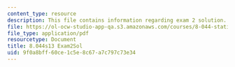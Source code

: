 ```yaml
---
content_type: resource
description: This file contains information regarding exam 2 solution.
file: https://ol-ocw-studio-app-qa.s3.amazonaws.com/courses/8-044-statistical-physics-i-spring-2013/9f0a8bff60ce1c5e8c67a7c797c73e34_MIT8_044S14_exam2sol_03.pdf
file_type: application/pdf
resourcetype: Document
title: 8.044s13 Exam2Sol
uid: 9f0a8bff-60ce-1c5e-8c67-a7c797c73e34
---
```


